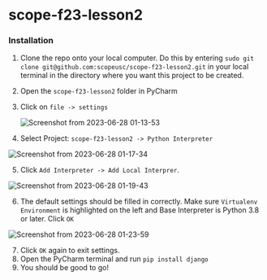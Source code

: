 # scope-f23-lesson2

### Installation

1. Clone the repo onto your local computer. Do this by entering `sudo git clone git@github.com:scopeusc/scope-f23-lesson2.git` in your local terminal in the directory where you want this project to be created.
2. Open the `scope-f23-lesson2` folder in PyCharm
3. Click on `file -> settings`
   
   ![Screenshot from 2023-06-28 01-13-53](https://github.com/scopeusc/scope-f23-lesson2/assets/24983943/2e29e9cd-f0c6-4572-90e1-1bb3bc5a8a82)

4. Select Project: `scope-f23-lesson2 -> Python Interpreter`

![Screenshot from 2023-06-28 01-17-34](https://github.com/scopeusc/scope-f23-lesson2/assets/24983943/9e80509f-5e0d-4b69-a05f-f429786423da)

5. Click `Add Interpreter -> Add Local Interprer`.

![Screenshot from 2023-06-28 01-19-43](https://github.com/scopeusc/scope-f23-lesson2/assets/24983943/d0354c92-a623-4ef5-b26a-ca8165168106)

6. The default settings should be filled in correctly. Make sure `Virtualenv Environment` is highlighted on the left and Base Interpreter is Python 3.8 or later. Click `OK`
   
![Screenshot from 2023-06-28 01-23-59](https://github.com/scopeusc/scope-f23-lesson2/assets/24983943/b28e29b2-3569-4594-9c64-2e171eaa2d42)

7. Click `OK` again to exit settings.
8. Open the PyCharm terminal and run `pip install django`
9. You should be good to go!
